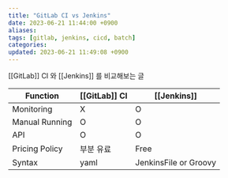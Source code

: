 ```yaml
---
title: "GitLab CI vs Jenkins"
date: 2023-06-21 11:44:00 +0900
aliases: 
tags: [gitlab, jenkins, cicd, batch]
categories: 
updated: 2023-06-21 11:49:08 +0900
---
```


[[GitLab]] CI 와 [[Jenkins]] 를 비교해보는 글

| Function       | [[GitLab]] CI | [[Jenkins]]           |
| -------------- | ------------- | --------------------- |
| Monitoring     | X             | O                     |
| Manual Running | O             | O                     |
| API            | O             | O                     |
| Pricing Policy | 부분 유료     | Free                  |
| Syntax         | yaml          | JenkinsFile or Groovy |
